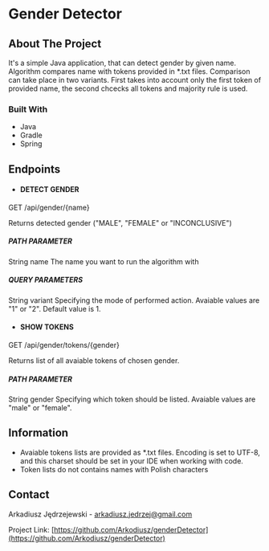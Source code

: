 # Gender Detector
 
## About The Project
 
It's a simple Java application, that can detect gender by given name. Algorithm compares name with tokens provided in *.txt files. 
Comparison can take place in two variants. 
First takes into account only the first token of provided name, the second chcecks all tokens and majority rule is used.
 
 
### Built With
 
* Java
* Gradle
* Spring
 
 
 
  
## Endpoints
 
* #### DETECT GENDER
GET /api/gender/{name}
 
Returns detected gender ("MALE", "FEMALE" or "INCONCLUSIVE")
 
##### PATH PARAMETER
String name
The name you want to run the algorithm with
 
##### QUERY PARAMETERS
String variant
Specifying the mode of performed action. 
Avaiable values are "1" or "2".
Default value is 1.
 
 
* #### SHOW TOKENS
GET /api/gender/tokens/{gender}
 
Returns list of all avaiable tokens of chosen gender.
 
##### PATH PARAMETER
String gender
Specifying which token should be listed. 
Avaiable values are "male" or "female".
 
 
 
## Information
* Avaiable tokens lists are provided as *.txt files. Encoding is set to UTF-8, and this charset should be set in your IDE when working with code.
* Token lists do not contains names with Polish characters
 
 
 
## Contact
 
Arkadiusz Jędrzejewski - arkadiusz.jedrzej@gmail.com
 
Project Link: [https://github.com/Arkodiusz/genderDetector](https://github.com/Arkodiusz/genderDetector)
